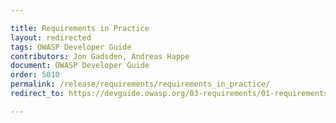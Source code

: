 ```yaml
---

title: Requirements in Practice
layout: redirected
tags: OWASP Developer Guide
contributors: Jon Gadsden, Andreas Happe
document: OWASP Developer Guide
order: 5010
permalink: /release/requirements/requirements_in_practice/
redirect_to: https://devguide.owasp.org/03-requirements/01-requirements/

---
```


